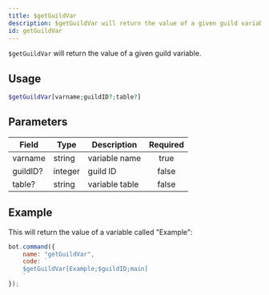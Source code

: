 ```yaml
---
title: $getGuildVar
description: $getGuildVar will return the value of a given guild variable.
id: getGuildVar
---
```


`$getGuildVar` will return the value of a given guild variable.

## Usage

```php
$getGuildVar[varname;guildID?;table?]
```

## Parameters

| Field    | Type    | Description    | Required |
|----------|---------|----------------|:--------:|
| varname  | string  | variable name  |   true   |
| guildID? | integer | guild ID       |  false   |
| table?   | string  | variable table |  false   |

## Example

This will return the value of a variable called "Example":

```javascript
bot.command({
    name: "getGuildVar",
    code: `
    $getGuildVar[Example;$guildID;main]
    `
});
```